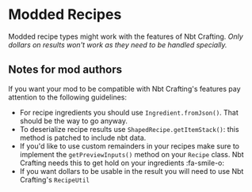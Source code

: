 # Modded Recipes

Modded recipe types might work with the features of Nbt Crafting. *Only dollars on results won't work as they need to be handled specially.*

## Notes for mod authors

If you want your mod to be compatible with Nbt Crafting's features pay attention to the following guidelines:

- For recipe ingredients you should use `Ingredient.fromJson()`. That should be the way to go anyway.
- To deserialize recipe results use `ShapedRecipe.getItemStack()`: this method is patched to include nbt data.
- If you'd like to use custom remainders in your recipes make sure to implement the `getPreviewInputs()` method on your `Recipe` class. Nbt Crafting needs this to get hold on your ingredients :fa-smile-o:
- If you want dollars to be usable in the result you will need to use Nbt Crafting's `RecipeUtil`
